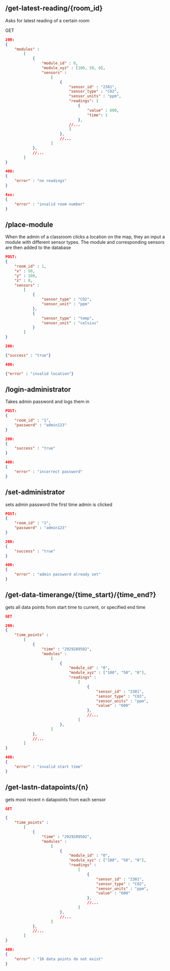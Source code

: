 ## /get-latest-reading/{room_id}
Asks for latest reading of a certain room    

GET

```json
200:
{
    "modules" : 
        [
            {
                "module_id" : 0,
                "module_xyz" : [100, 50, 0],
                "sensors" : 
                    [
                        {
                            "sensor_id" : "2381",
                            "sensor_type" : "CO2",
                            "sensor_units" : "ppm",
                            "readings": [
                                {
                                    "value" : 600,
                                    "time": 1
                                },
                            //...
                            ]
                        },
                        //...
                    ]
            },
            //...
        ]
}

400:
{
    "error" : "no readings"
}

4xx:
{
    "error" : "invalid room number"
}
```

## /place-module
When the admin of a classroom clicks a location on the map, they an input a module with different sensor types. The module and corresponding sensors are then added to the database

```json
POST:
{
    "room_id" : 1,
    "x" : 50,
    "y" : 100,
    "z" : 0,
    "sensors" : 
        [
            {
                "sensor_type" : "CO2",
                "sensor_unit" : "ppm"
            },
            {
                "sensor_type" : "temp",
                "sensor_unit" : "celsius"
            }
        ]
}

200:

{"success" : "true"}

400:

{"error" : "invalid location"}
```

## /login-administrator
Takes admin password and logs them in

```json
POST:
{
    "room_id" : "1",
    "password" : "admin123"
}

200:
{
    "success" : "true"
}

400:
{
    "error" : "incorrect password"
}
```

## /set-administrator
sets admin password the first time admin is clicked

```json
POST:
{
    "room_id" : "1",
    "password" : "admin123"
}

200:
{
    "success" : "true"
}

400:
{
    "error" : "admin password already set"
}
```

## /get-data-timerange/{time_start}/{time_end?}
gets all data points from start time to current, or specified end time

```json
GET

200:
{
    "time_points" : 
        [
            {
                "time" : "2929289502",
                "modules" : 
                    [
                        {
                            "module_id" : "0",
                            "module_xyz" : ["100", "50", "0"],
                            "readings" : 
                                [
                                    {
                                        "sensor_id" : "2381",
                                        "sensor_type" : "CO2",
                                        "sensor_units" : "ppm",
                                        "value" : "600"
                                    },
                                    //...
                                ]
                        },
                    ]
            },
            //...
        ]
}

400:
{
    "error" : "invalid start time"
}
```


## /get-lastn-datapoints/{n}
gets most recent n datapoints from each sensor

```json
GET

{
    "time_points" : 
        [
            {
                "time" : "2929289502",
                "modules" : 
                    [
                        {
                            "module_id" : "0",
                            "module_xyz" : ["100", "50", "0"],
                            "readings" : 
                                [
                                    {
                                        "sensor_id" : "2381",
                                        "sensor_type" : "CO2",
                                        "sensor_units" : "ppm",
                                        "value" : "600"
                                    },
                                    //...
                                ]
                        },
                        //...
                    ]
            },
            //...
        ]
}

400:
{
    "error" : "10 data points do not exist"
}
```